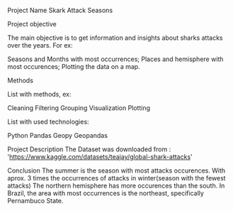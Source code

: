 Project Name
Skark Attack Seasons

Project objective

The main objective is to get information and insights about sharks attacks over the years. For ex:

Seasons and Months with most occurrences;
Places and hemisphere with most occurences;
Plotting the data on a map.


Methods

List with methods, ex:

Cleaning
Filtering
Grouping
Visualization
Plotting


List with used technologies:

Python
Pandas
Geopy
Geopandas


Project Description
The Dataset was downloaded from : 'https://www.kaggle.com/datasets/teajay/global-shark-attacks'


Conclusion
The summer is the season with most attacks occurences. With aprox. 3 times the occurrences of attacks in winter(season with the fewest attacks)
The northern hemisphere has more occurences than the south.
In Brazil, the area with most occurrences is the northeast, specifically Pernambuco State.




